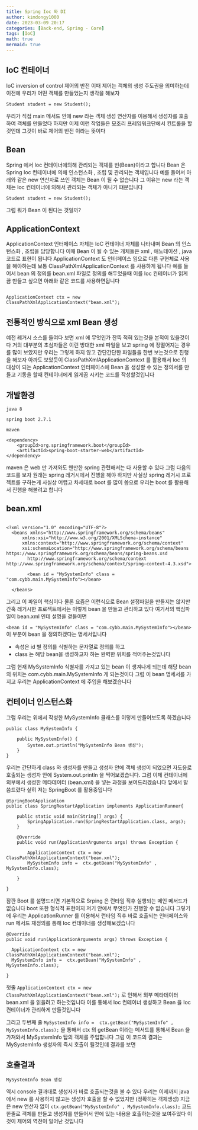 ```yaml
---
title: Spring Ioc 와 DI 
author: kimdongy1000
date: 2023-03-09 20:17
categories: [Back-end, Spring - Core]
tags: [IoC]
math: true
mermaid: true
---
```


## IoC 컨테이너
IoC inversion of control 제어의 반전 이때 제어는 객체의 생성 주도권을 의미하는데 이전에 우리가 어떤 객체를 만들었는지 생각을 해보자 

```
Student student = new Student();
```

우리가 직접 main 메서드 안에 new 라는 객체 생성 연산자를 이용해서 생성자를 호출하여 객체를 만들었다 하지만 이제 이런 작업들은 모조리 프레임워크단에서 컨트롤을 할것인데
그것이 바로 제어의 반전 이라는 뜻이다 

## Bean
Spring 에서 Ioc 컨테이너에의해 관리되는 객체를 빈(Bean)이라고 합니다 Bean 은 Spring Ioc 컨테이너에 의해 인스턴스화 , 조립 및 관리되는 객체입니다 
예를 들어서 아래와 같은 new 연산자로 쓰인 객체는 Bean 이 될 수 없습니다 그 이유는 new 라는 객체는 Ioc 컨테이너에 의해서 관리되는 객체가 아니기 떄문입니다

```
Student student = new Student();
```

그럼 뭐가 Bean 이 된다는 것일까? 

## ApplicationContext
ApplicationContext 인터페이스 자체는 IoC 컨테이너 자체를 나타내며 Bean 의 인스턴스화 , 조립을 담당합니다 이때 Bean 이 될 수 있는 개체들은 xml , 애노테이션 , java 코드로 표현이 됩니다 ApplicationContext 도 인터페이스 임으로 다른 구현체로 사용을 해야하는데 보통 ClassPathXmlApplicationContext 를 사용하게 됩니다 예를 들어서 bean 의 정의를 bean.xml 파일로 정의를 해두었을때 이를 Ioc 컨테이너가 읽게끔 만들고 싶으면 아래와 같은 코드를 사용하면됩니다 

```

ApplicationContext ctx = new ClassPathXmlApplicationContext("bean.xml");

```



## 전통적인 방식으로 xml Bean 생성 
예전 레거시 소스를 들여다 보면 xml 에 무엇인가 잔뜩 적혀 있는것을 본적이 있을것이다 거의 대부분의 초심자들은 이런 방대한 xml 파일을 보고 spring 에 정떨어지는 경우를 많이 보았지만 우리는 그렇게 하지 않고 간단간단한 파일들을 한번 보는것으로 진행을 해보자 아까도 보았듯이 ClassPathXmlApplicationContext 를 활용해서 Ioc 의 대상이 되는 ApplicationContext 인터페이스에 Bean 을 생성할 수 있는 정의서를 만들고 기동을 할때 컨테이너에게 읽게끔 시키는 코드를 작성할것입니다 


## 개발환경 
```
java 8

spring boot 2.7.1

maven 

<dependency>
	<groupId>org.springframework.boot</groupId>
	<artifactId>spring-boot-starter-web</artifactId>
</dependency>

```

maven 은 web 만 가져와도 왠만한 spring 관련해서는 다 사용할 수 있다 그럼 다음의 코드를 보자 원래는 spring 레거시에서 진행을 해야 하지만 사실상 spring 레거시 프로젝트를 구하는게 사실상 어렵고 차세대로 boot 를 많이 씀으로 우리는 boot 를 활용해서 진행을 해볼려고 합니다

## bean.xml

```

<?xml version="1.0" encoding="UTF-8"?>
  <beans xmlns="http://www.springframework.org/schema/beans"
	  xmlns:xsi="http://www.w3.org/2001/XMLSchema-instance"
	  xmlns:context="http://www.springframework.org/schema/context"
	  xsi:schemaLocation="http://www.springframework.org/schema/beans https://www.springframework.org/schema/beans/spring-beans.xsd
		http://www.springframework.org/schema/context http://www.springframework.org/schema/context/spring-context-4.3.xsd">
		
	  	<bean id = "MySystemInfo" class = "com.cybb.main.MySystemInfo"></bean>

  </beans>

```

그리고 이 파일이 핵심이다 물론 요즘은 이런식으로 Bean 설정파일을 만들지는 않지만 간혹 레거시한 프로젝트에서는 이렇게 bean 을 만들고 관리하고 있다 
여기서의 핵심파일이 bean.xml 인데 설명을 곁들이면 

`<bean id = "MySystemInfo" class = "com.cybb.main.MySystemInfo"></bean>` 이 부분이 bean 을 정의하겠다는 명세서입니다 

* 속성은 id 별 정의를 식별하는 문자열로 정의를 하고 
* class 는 해당 bean을 생성하고자 하는 완벽한 위치를 적어주는것입니다 

그럼 현재 MySystemInfo 식별자를 가지고 있는 bean 이 생겨나게 되는데 해당 bean 의 위치는 com.cybb.main.MySystemInfo 게 되는것이다 
그럼 이 bean 명세서를 가지고 우리는 ApplicationContext 에 주입을 해보겠습니다 

## 컨테이너 인스턴스화 
그럼 우리는 위에서 작성한 MySystemInfo 클래스를 이렇게 만들어보도록 하겠습니다 

```
public class MySystemInfo {
	
	public MySystemInfo() {
		System.out.println("MySystemInfo Bean 생성");
	}	
}
```

우리는 간단하게 class 와 생성자를 만들고 생성자 안에 객체 생성이 되었으면 자도응로 호출되는 생성자 안에 System.out.println 을 찍어보겠습니다.
그럼 이제 컨테이너에 외부에서 생성한 메타데이터 (bean.xml) 을 넣는 과정을 보여드리겠습니다 앞에서 말씀드렸다 싶히 저는 SpringBoot 를 활용중입니다 

```
@SpringBootApplication
public class SpringRestartApplication implements ApplicationRunner{

	public static void main(String[] args) {
		SpringApplication.run(SpringRestartApplication.class, args);
	}

	@Override
	public void run(ApplicationArguments args) throws Exception {

		ApplicationContext ctx = new ClassPathXmlApplicationContext("bean.xml");
		MySystemInfo info =  ctx.getBean("MySystemInfo" , MySystemInfo.class);
		
	}
		
}

```
잠깐 Boot 를 설명드리면 기본적으로 Srping 은 런타임 직후 실행되는 메인 메서드가 없습니다 boot 또한 형식적 표현이지 저기 안에서 무엇인가 진행할 수 없습니다 
그렇기에 우리는 ApplicationRunner 를 이용해서 런타임 직후 바로 호출되는 인터페이스와 run 메서드 재정의를 통해 Ioc 컨테이너를 생성해보겠습니다

```
@Override
public void run(ApplicationArguments args) throws Exception {

  ApplicationContext ctx = new ClassPathXmlApplicationContext("bean.xml");
  MySystemInfo info =  ctx.getBean("MySystemInfo" , MySystemInfo.class);
  
}

```
첫줄 `ApplicationContext ctx = new ClassPathXmlApplicationContext("bean.xml");` 로 인해서 외부 메타데이터 bean.xml 을 읽을려고 하는것입니다 이를 통해서 Ioc 컨테이너 생성하고 Bean 을 Ioc 컨테이너가 관리하게 만들것입니다 

그리고 두번째 줄 `MySystemInfo info =  ctx.getBean("MySystemInfo" , MySystemInfo.class);` 을 통해서 ctx 의 getBean 이라는 메서드를 통해서 Bean 을 가져와서 MySystemInfo 탑의 객체를 주입합니다 그럼 이 코드의 결과는 MySystemInfo 생성자의 즉시 호출이 될것인데 결과를 보면 

## 호출결과 
```
MySystemInfo Bean 생성
```

역시 console 결과대로 생성자가 바로 호출되는것을 볼 수 있다 우리는 이제까지 java 에서 new 를 사용하지 않고는 생성자 호출을 할 수 없었지만 (정확히는 객체생성)
지금은 new 연산자 없이 `ctx.getBean("MySystemInfo" , MySystemInfo.class);` 코드 한줄로 객체를 만들고 생성자를 만들어서 안에 있는 내용을 호출하는것을 보여주었다 
이것이 제어의 역전이 일어난 것입니다





















